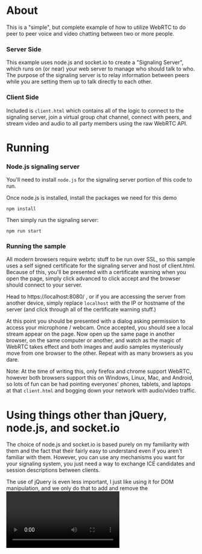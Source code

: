 About
=====

This is a "simple", but complete example of how to utilize WebRTC to do peer to
peer voice and video chatting between two or more people.

### Server Side 
This example uses node.js and socket.io to create a "Signaling Server", which
runs on (or near) your web server to manage who should talk to who. The purpose
of the signaling server is to relay information between peers while you are
setting them up to talk directly to each other.


### Client Side
Included is `client.html` which contains all of the logic to connect to the
signaling server, join a virtual group chat channel, connect with peers, and
stream video and audio to all party members using the raw WebRTC API.


Running
=======

### Node.js signaling server
You'll need to install `node.js` for the signaling server portion of this code to run.

Once node.js is installed, install the packages we need for this demo
```
npm install
```

Then simply run the signaling server:
```
npm run start 
```

### Running the sample
All modern browsers require webrtc stuff to be run over SSL, so this sample uses
a self signed certificate for the signaling server and host of client.html. Because
of this, you'll be presented with a certificate warning when you open the page, simply
click advanced to click accept and the browser should connect to your server.

Head to https://localhost:8080/ , or if you are accessing the server from another device,
simply replace `localhost` with the IP or hostname of the server (and click through all
of the certificate warning stuff.)

At this point you should be presented with a dialog asking permission to access
your microphone / webcam. Once accepted, you should see a local stream appear
on the page. Now open up the same page in another browser, on the same computer
or another, and watch as the magic of WebRTC takes effect and both images and
audio samples mysteriously move from one browser to the other.  Repeat with as
many browsers as you dare.


Note: At the time of writing this, only firefox and chrome support WebRTC,
however both browsers support this on Windows, Linux, Mac, and Android, so lots
of fun can be had pointing everyones' phones, tablets, and laptops at that `client.html`
and bogging down your network with audio/video traffic.


Using things other than jQuery, node.js, and socket.io
=============================================
The choice of node.js and socket.io is based purely on my familiarity with them
and the fact that their fairly easy to understand even if you aren't familiar
with them. However, you can use any mechanisms you want for your signaling system, you
just need a way to exchange ICE candidates and session descriptions between
clients.

The use of jQuery is even less important, I just like using it for DOM
manipulation, and we only do that to add and remove the <video>/<audio>
elements in this demo. We don't use it at all for anything WebRTC specific in
this example.
"#DiscFab" 
